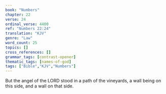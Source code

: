 ```yaml
---
book: "Numbers"
chapter: 22
verse: 24
ordinal_verse: 4400
ref: "Numbers 22:24"
translation: "KJV"
genre: "Law"
word_count: 25
topics: []
cross_references: []
grammar_tags: [contrast-opener]
thematic_tags: [names-of-god]
tags: ["Bible","KJV","Numbers"]
---
```

But the angel of the LORD stood in a path of the vineyards, a wall being on this side, and a wall on that side.
